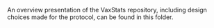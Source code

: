 An overview presentation of the VaxStats repository, including design choices made for the protocol, can be found in this folder.
